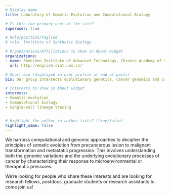 ```yaml
---
# Display name
title: Laboratory of Somatic Evolution and Computational Biology

# Is this the primary user of the site?
superuser: true

# Role/position/tagline
# role: Institute of Synthetic Biology

# Organizations/Affiliations to show in About widget
organizations:
- name: Shenzhen Institute of Advanced Technology, Chinese Academy of Sciences
  url: http://english.siat.cas.cn/

# Short bio (displayed in user profile at end of posts)
bio: Our group intersects evolutionary genetics, cancer genomics and computational modeling to decipher the evolutionary dynamics of tumor growth and metastasis.

# Interests to show in About widget
interests:
- Somatic evolution
- Computational biology
- Single-cell lineage tracing


# Highlight the author in author lists? (true/false)
highlight_name: false
---
```


We harness computational and genomic approaches to decipher the principles of somatic evolution from precancerous lesion to malignant transformation and metastatic progression. This involves understanding both the genomic variations and the underlying evolutionary processes of cancer by characterizing their response to microenvironmental or therapeutic pressures.

We’re looking for people who share these interests and are looking for research fellows, postdocs, graduate students or research assistants to come join us!
